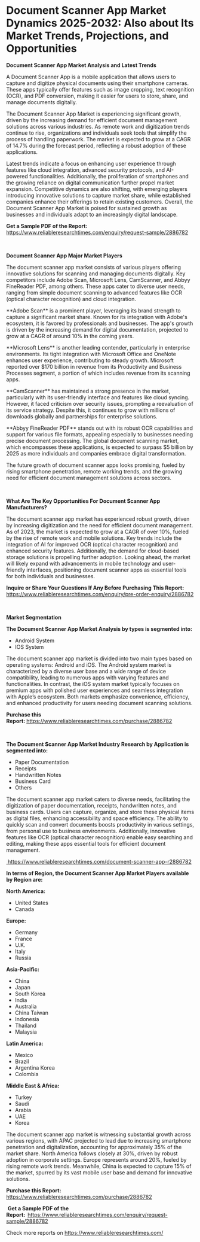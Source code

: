 <p><h1>Document Scanner App Market Dynamics 2025-2032: Also about Its Market Trends, Projections, and Opportunities</h1></p><p><strong>Document Scanner App Market Analysis and Latest Trends</strong></p>
<p><p>A Document Scanner App is a mobile application that allows users to capture and digitize physical documents using their smartphone cameras. These apps typically offer features such as image cropping, text recognition (OCR), and PDF conversion, making it easier for users to store, share, and manage documents digitally. </p><p>The Document Scanner App Market is experiencing significant growth, driven by the increasing demand for efficient document management solutions across various industries. As remote work and digitization trends continue to rise, organizations and individuals seek tools that simplify the process of handling paperwork. The market is expected to grow at a CAGR of 14.7% during the forecast period, reflecting a robust adoption of these applications.</p><p>Latest trends indicate a focus on enhancing user experience through features like cloud integration, advanced security protocols, and AI-powered functionalities. Additionally, the proliferation of smartphones and the growing reliance on digital communication further propel market expansion. Competitive dynamics are also shifting, with emerging players introducing innovative solutions to capture market share, while established companies enhance their offerings to retain existing customers. Overall, the Document Scanner App Market is poised for sustained growth as businesses and individuals adapt to an increasingly digital landscape.</p></p>
<p><strong>Get a Sample PDF of the Report:&nbsp;</strong> <a href="https://www.reliableresearchtimes.com/enquiry/request-sample/2886782?utm_campaign=2205&utm_medium=2&utm_source=Github&utm_content=ia&utm_term=13032025&utm_id=document-scanner-app">https://www.reliableresearchtimes.com/enquiry/request-sample/2886782</a></p>
<p>&nbsp;</p>
<p><strong>Document Scanner App Major Market Players</strong></p>
<p><p>The document scanner app market consists of various players offering innovative solutions for scanning and managing documents digitally. Key competitors include Adobe Scan, Microsoft Lens, CamScanner, and Abbyy FineReader PDF, among others. These apps cater to diverse user needs, ranging from simple document scanning to advanced features like OCR (optical character recognition) and cloud integration.</p><p>**Adobe Scan** is a prominent player, leveraging its brand strength to capture a significant market share. Known for its integration with Adobe's ecosystem, it is favored by professionals and businesses. The app's growth is driven by the increasing demand for digital documentation, projected to grow at a CAGR of around 10% in the coming years.</p><p>**Microsoft Lens** is another leading contender, particularly in enterprise environments. Its tight integration with Microsoft Office and OneNote enhances user experience, contributing to steady growth. Microsoft reported over $170 billion in revenue from its Productivity and Business Processes segment, a portion of which includes revenue from its scanning apps.</p><p>**CamScanner** has maintained a strong presence in the market, particularly with its user-friendly interface and features like cloud syncing. However, it faced criticism over security issues, prompting a reevaluation of its service strategy. Despite this, it continues to grow with millions of downloads globally and partnerships for enterprise solutions.</p><p>**Abbyy FineReader PDF** stands out with its robust OCR capabilities and support for various file formats, appealing especially to businesses needing precise document processing. The global document scanning market, which encompasses these applications, is expected to surpass $5 billion by 2025 as more individuals and companies embrace digital transformation.</p><p>The future growth of document scanner apps looks promising, fueled by rising smartphone penetration, remote working trends, and the growing need for efficient document management solutions across sectors.</p></p>
<p>&nbsp;</p>
<p><strong>What Are The Key Opportunities For Document Scanner App Manufacturers?</strong></p>
<p><p>The document scanner app market has experienced robust growth, driven by increasing digitization and the need for efficient document management. As of 2023, the market is expected to grow at a CAGR of over 10%, fueled by the rise of remote work and mobile solutions. Key trends include the integration of AI for improved OCR (optical character recognition) and enhanced security features. Additionally, the demand for cloud-based storage solutions is propelling further adoption. Looking ahead, the market will likely expand with advancements in mobile technology and user-friendly interfaces, positioning document scanner apps as essential tools for both individuals and businesses.</p></p>
<p><strong>Inquire or Share Your Questions If Any Before Purchasing This Report:</strong> <a href="https://www.reliableresearchtimes.com/enquiry/pre-order-enquiry/2886782?utm_campaign=2205&utm_medium=2&utm_source=Github&utm_content=ia&utm_term=13032025&utm_id=document-scanner-app">https://www.reliableresearchtimes.com/enquiry/pre-order-enquiry/2886782</a></p>
<p>&nbsp;</p>
<p><strong>Market Segmentation</strong></p>
<p><strong>The Document Scanner App Market Analysis by types is segmented into:</strong></p>
<p><ul><li>Android System</li><li>IOS System</li></ul></p>
<p><p>The document scanner app market is divided into two main types based on operating systems: Android and iOS. The Android system market is characterized by a diverse user base and a wide range of device compatibility, leading to numerous apps with varying features and functionalities. In contrast, the iOS system market typically focuses on premium apps with polished user experiences and seamless integration with Apple’s ecosystem. Both markets emphasize convenience, efficiency, and enhanced productivity for users needing document scanning solutions.</p></p>
<p><strong>Purchase this Report:&nbsp;</strong><a href="https://www.reliableresearchtimes.com/purchase/2886782?utm_campaign=2205&utm_medium=2&utm_source=Github&utm_content=ia&utm_term=13032025&utm_id=document-scanner-app">https://www.reliableresearchtimes.com/purchase/2886782</a></p>
<p>&nbsp;</p>
<p><strong>The Document Scanner App Market Industry Research by Application is segmented into:</strong></p>
<p><ul><li>Paper Documentation</li><li>Receipts</li><li>Handwritten Notes</li><li>Business Card</li><li>Others</li></ul></p>
<p><p>The document scanner app market caters to diverse needs, facilitating the digitization of paper documentation, receipts, handwritten notes, and business cards. Users can capture, organize, and store these physical items as digital files, enhancing accessibility and space efficiency. The ability to quickly scan and convert documents boosts productivity in various settings, from personal use to business environments. Additionally, innovative features like OCR (optical character recognition) enable easy searching and editing, making these apps essential tools for efficient document management.</p></p>
<p><a href="https://www.reliableresearchtimes.com/document-scanner-app-r2886782?utm_campaign=2205&utm_medium=2&utm_source=Github&utm_content=ia&utm_term=13032025&utm_id=document-scanner-app">&nbsp;https://www.reliableresearchtimes.com/document-scanner-app-r2886782</a></p>
<p><strong>In terms of Region, the Document Scanner App Market Players available by Region are:</strong></p>
<p>
    <p> <strong> North America: </strong>
        <ul>
            <li>United States</li>
            <li>Canada</li>
        </ul>
        </p> 
    <p> <strong> Europe: </strong>
        <ul>
            <li>Germany</li>
            <li>France</li>
            <li>U.K.</li>
            <li>Italy</li>
            <li>Russia</li>
        </ul>
        </p> 
    <p> <strong> Asia-Pacific: </strong>
        <ul>
            <li>China</li>
            <li>Japan</li>
            <li>South Korea</li>
            <li>India</li>
            <li>Australia</li>
            <li>China Taiwan</li>
            <li>Indonesia</li>
            <li>Thailand</li>
            <li>Malaysia</li>
        </ul>
        </p> 
    <p> <strong> Latin America: </strong>
        <ul>
            <li>Mexico</li>
            <li>Brazil</li>
            <li>Argentina Korea</li>
            <li>Colombia</li>
        </ul>
        </p> 
    <p> <strong> Middle East & Africa: </strong>
        <ul>
            <li>Turkey</li>
            <li>Saudi</li>
            <li>Arabia</li>
            <li>UAE</li>
            <li>Korea</li>
        </ul>
    </p>
    </p>
<p><p>The document scanner app market is witnessing substantial growth across various regions, with APAC projected to lead due to increasing smartphone penetration and digitalization, accounting for approximately 35% of the market share. North America follows closely at 30%, driven by robust adoption in corporate settings. Europe represents around 20%, fueled by rising remote work trends. Meanwhile, China is expected to capture 15% of the market, spurred by its vast mobile user base and demand for innovative solutions.</p></p>
<p><strong>Purchase this Report: </strong><a href="https://www.reliableresearchtimes.com/purchase/2886782?utm_campaign=2205&utm_medium=2&utm_source=Github&utm_content=ia&utm_term=13032025&utm_id=document-scanner-app">https://www.reliableresearchtimes.com/purchase/2886782</a></p>
<p>&nbsp;<strong>Get a Sample PDF of the Report:&nbsp;&nbsp;</strong><a href="https://www.reliableresearchtimes.com/enquiry/request-sample/2886782?utm_campaign=2205&utm_medium=2&utm_source=Github&utm_content=ia&utm_term=13032025&utm_id=document-scanner-app">https://www.reliableresearchtimes.com/enquiry/request-sample/2886782</a></p>
<p><strong></strong></p>
<p>Check more reports on <a href="https://www.reliableresearchtimes.com/?utm_campaign=2205&utm_medium=2&utm_source=Github&utm_content=ia&utm_term=13032025&utm_id=document-scanner-app">https://www.reliableresearchtimes.com/</a></p>
